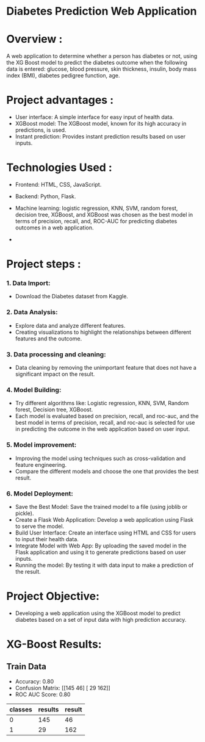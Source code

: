 # **Diabetes Prediction Web Application**
# Overview :
A web application to determine whether a person has diabetes or not, using the XG Boost model to predict the diabetes outcome when the following data is entered: glucose, blood pressure, skin thickness, insulin, body mass index (BMI), diabetes pedigree function, age.

# Project advantages :
* User interface: A simple interface for easy input of health data.
* XGBoost model: The XGBoost model, known for its high accuracy in predictions, is used.
* Instant prediction: Provides instant prediction results based on user inputs.

 # Technologies Used :
* Frontend: HTML, CSS, JavaScript.
* Backend: Python, Flask.
* Machine learning: logistic regression, KNN, SVM, random forest, decision tree, XGBoost, and XGBoost was chosen as the best model in terms of precision, recall, and, ROC-AUC for predicting diabetes outcomes in a web application.

*  
 # Project steps : 
 ### 1. Data Import:
+ Download the Diabetes dataset from Kaggle.

### 2. Data Analysis:
* Explore data and analyze different features.
* Creating visualizations to highlight the relationships between different features and the outcome. 

### 3. Data processing and cleaning: 
* Data cleaning by removing the unimportant feature that does not have a significant impact on the result.

### 4. Model Building:
* Try different algorithms like: Logistic regression, KNN, SVM, Random forest, Decision tree, XGBoost.
*  Each model is evaluated based on precision, recall, and roc-auc, and the best model in terms of precision, recall, and roc-auc is selected for use in predicting the outcome in the web application based on user input.
  
### 5. Model improvement:
* Improving the model using techniques such as cross-validation and feature engineering.
* Compare the different models and choose the one that provides the best result.

### 6. Model Deployment:
* Save the Best Model: Save the trained model to a file (using joblib or pickle).
* Create a Flask Web Application: Develop a web application using Flask to serve the model.
* Build User Interface: Create an interface using HTML and CSS for users to input their health data.
* Integrate Model with Web App: By uploading the saved model in the Flask application and using it to generate predictions based on user inputs.
* Running the model: By testing it with data input to make a prediction of the result.
 
# Project Objective:
* Developing a web application using the XGBoost model to predict diabetes based on a set of input data with high prediction accuracy.
# XG-Boost Results:
## Train Data
* Accuracy: 0.80
* Confusion Matrix:
[[145  46]
[ 29 162]]
* ROC AUC Score: 0.80

| classes | results | result |
| ------------- | ------------- |------------- |
| 0 | 145 | 46 |
| 1 | 29 | 162 |

 
 
